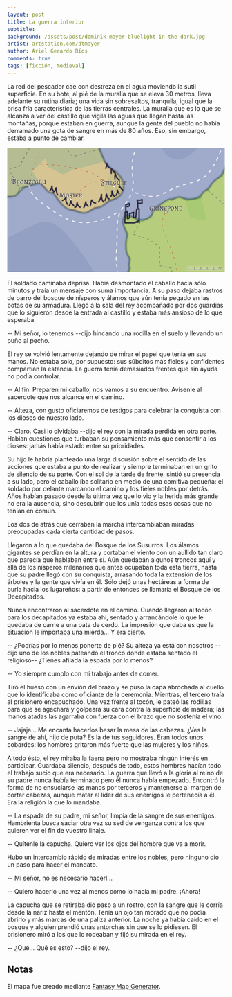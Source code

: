 ```yaml
---
layout: post
title: La guerra interior
subtitle:
background: /assets/post/dominik-mayer-bluelight-in-the-dark.jpg
artist: artstation.com/dtmayer
author: Ariel Gerardo Ríos
comments: true
tags: [ficción, medieval]
---
```


La red del pescador cae con destreza en el agua moviendo la sutil superficie.
En su bote, al pié de la muralla que se eleva 30 metros, lleva adelante su
rutina diaria; una vida sin sobresaltos, tranquila, igual que la brisa fría
característica de las tierras centrales. La muralla que es lo que se alcanza a
ver del castillo que vigila las aguas que llegan hasta las montañas, porque
estaban en guerra, aunque la gente del pueblo no había derramado una gota de
sangre en más de 80 años. Eso, sin embargo, estaba a punto de cambiar.

![Mapa del reino](/assets/post/map-4.png)

El soldado caminaba deprisa. Había desmontado el caballo hacía sólo minutos y
traía un mensaje con suma importancia. A su paso dejaba rastros de barro del
bosque de nísperos y álamos que aún tenía pegado en las botas de su armadura.
Llegó a la sala del rey acompañado por dos guardias que lo siguieron desde la
entrada al castillo y estaba más ansioso de lo que esperaba.

-- Mi señor, lo tenemos --dijo hincando una rodilla en el suelo y llevando un
puño al pecho.

El rey se volvió lentamente dejando de mirar el papel que tenía en sus manos.
No estaba solo, por supuesto: sus súbditos más fieles y confidentes compartían
la estancia. La guerra tenía demasiados frentes que sin ayuda no podía
controlar.

-- Al fin. Preparen mi caballo, nos vamos a su encuentro. Avísenle al sacerdote
que nos alcance en el camino.

-- Alteza, con gusto oficiaremos de testigos para celebrar la conquista con los
dioses de nuestro lado.

-- Claro. Casi lo olvidaba --dijo el rey con la mirada perdida en otra parte.
Habían cuestiones que turbaban su pensamiento más que consentir a los dioses:
jamás había estado entre su prioridades.

Su hijo le habría planteado una larga discusión sobre el sentido de las
acciones que estaba a punto de realizar y siempre terminaban en un grito de
silencio de su parte. Con el sol de la tarde de frente, sintió su presencia a
su lado, pero el caballo iba solitario en medio de una comitiva pequeña: el
soldado por delante marcando el camino y los fieles nobles por detrás. Años
habían pasado desde la última vez que lo vio y la herida más grande no era la
ausencia, sino descubrir que los unía todas esas cosas que no tenían en común.

Los dos de atrás que cerraban la marcha intercambiaban miradas preocupadas cada
cierta cantidad de pasos.

Llegaron a lo que quedaba del Bosque de los Susurros. Los álamos gigantes se
perdían en la altura y cortaban el viento con un aullido tan claro que parecía
que hablaban entre sí. Aún quedaban algunos troncos aquí y allá de los nísperos
milenarios que antes ocupaban toda esta tierra, hasta que su padre llegó con su
conquista, arrasando toda la extensión de los árboles y la gente que vivía en
él. Sólo dejó unas hectáreas a forma de burla hacia los lugareños: a partir de
entonces se llamaría el Bosque de los Decapitados.

Nunca encontraron al sacerdote en el camino. Cuando llegaron al tocón para los
decapitados ya estaba ahí, sentado y arrancándole lo que le quedaba de carne a
una pata de cerdo. La impresión que daba es que la situación le importaba una
mierda... Y era cierto.

-- ¿Podrías por lo menos ponerte de pié? Su alteza ya está con nosotros --dijo
uno de los nobles pateando el tronco donde estaba sentado el religioso--
¿Tienes afilada la espada por lo menos?

-- Yo siempre cumplo con mi trabajo antes de comer.

Tiró el hueso con un envión del brazo y se puso la capa abrochada al cuello que
lo identificaba como oficiante de la ceremonia. Mientras, el tercero traía al
prisionero encapuchado. Una vez frente al tocón, le pateó las rodillas para que
se agachara y golpeara su cara contra la superficie de madera; las manos atadas
las agarraba con fuerza con el brazo que no sostenía el vino.

-- Jajaja... Me encanta hacerlos besar la mesa de las cabezas. ¿Ves la sangre
de ahí, hijo de puta? Es la de tus seguidores. Eran todos unos cobardes: los
hombres gritaron más fuerte que las mujeres y los niños.

A todo ésto, el rey miraba la faena pero no mostraba ningún interés en
participar. Guardaba silencio, después de todo, estos hombres hacían todo el
trabajo sucio que era necesario. La guerra que llevó a la gloria al reino de su
padre nunca había terminado pero él nunca había empezado. Encontró la forma de
no ensuciarse las manos por terceros y mantenerse al margen de cortar cabezas,
aunque matar al líder de sus enemigos le pertenecía a él. Era la religión la
que lo mandaba.

-- La espada de su padre, mi señor, limpia de la sangre de sus enemigos.
Hambrienta busca saciar otra vez su sed de venganza contra los que quieren ver
el fin de vuestro linaje.

-- Quítenle la capucha. Quiero ver los ojos del hombre que va a morir.

Hubo un intercambio rápido de miradas entre los nobles, pero ninguno dio un
paso para hacer el mandato.

-- Mi señor, no es necesario hacerl...

-- Quiero hacerlo una vez al menos como lo hacía mi padre. ¡Ahora!

La capucha que se retiraba dio paso a un rostro, con la sangre que le corría
desde la nariz hasta el mentón. Tenía un ojo tan morado que no podía abrirlo y
más marcas de una paliza anterior. La noche ya había caído en el bosque y
alguien prendió unas antorchas sin que se lo pidiesen. El prisionero miró a los
que lo rodeaban y fijó su mirada en el rey.

-- ¿Qué... Qué es esto? --dijo el rey.



## Notas

El mapa fue creado mediante [Fantasy Map Generator][1].

[1]: https://azgaar.github.io/Fantasy-Map-Generator/
